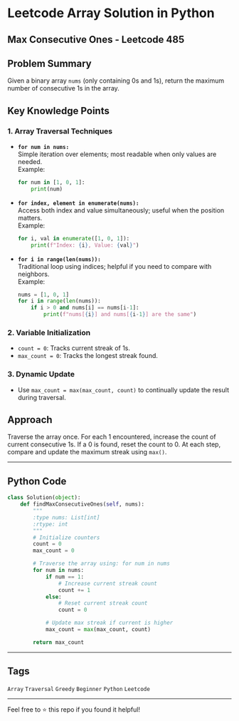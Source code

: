 # Leetcode Array Solution in Python
## Max Consecutive Ones - Leetcode 485

## Problem Summary
Given a binary array `nums` (only containing 0s and 1s), return the maximum number of consecutive 1s in the array.

## Key Knowledge Points
### 1. Array Traversal Techniques
- **`for num in nums:`**  
  Simple iteration over elements; most readable when only values are needed.  
  Example:
  ```python
  for num in [1, 0, 1]:
      print(num)
  ```

- **`for index, element in enumerate(nums):`**  
  Access both index and value simultaneously; useful when the position matters.  
  Example:
  ```python
  for i, val in enumerate([1, 0, 1]):
      print(f"Index: {i}, Value: {val}")
  ```

- **`for i in range(len(nums)):`**  
  Traditional loop using indices; helpful if you need to compare with neighbors.  
  Example:
  ```python
  nums = [1, 0, 1]
  for i in range(len(nums)):
      if i > 0 and nums[i] == nums[i-1]:
          print(f"nums[{i}] and nums[{i-1}] are the same")
  ```

### 2. Variable Initialization
- `count = 0`: Tracks current streak of 1s.
- `max_count = 0`: Tracks the longest streak found.

### 3. Dynamic Update
- Use `max_count = max(max_count, count)` to continually update the result during traversal.

## Approach
Traverse the array once. For each 1 encountered, increase the count of current consecutive 1s. 
If a 0 is found, reset the count to 0. At each step, compare and update the maximum streak using `max()`.

---

## Python Code
```python
class Solution(object):
    def findMaxConsecutiveOnes(self, nums):
        """
        :type nums: List[int]
        :rtype: int
        """
        # Initialize counters
        count = 0
        max_count = 0

        # Traverse the array using: for num in nums
        for num in nums:
            if num == 1:
                # Increase current streak count
                count += 1
            else:
                # Reset current streak count
                count = 0

            # Update max streak if current is higher
            max_count = max(max_count, count)

        return max_count
```

---

## Tags
`Array` `Traversal` `Greedy` `Beginner` `Python` `Leetcode`

---

Feel free to ⭐ this repo if you found it helpful!
